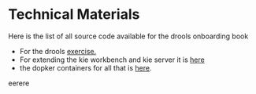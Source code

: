 # Technical Materials

Here is the list of all source code available for the drools onboarding book

* For the drools [exercise.](https://github.com/nheron/droolscourse/tree/master/cost-calculation)
* For extending the kie workbench and kie server it is [here](https://github.com/chtiJBUG/drools-onboarding)
* the dopker containers for all that is [here](https://hub.docker.com/r/chtijbug/docker-kie-wb/).

eerere

